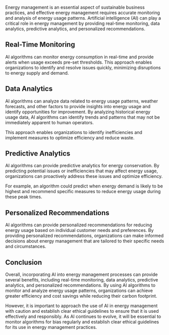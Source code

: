 
Energy management is an essential aspect of sustainable business practices, and effective energy management requires accurate monitoring and analysis of energy usage patterns. Artificial intelligence (AI) can play a critical role in energy management by providing real-time monitoring, data analytics, predictive analytics, and personalized recommendations.

Real-Time Monitoring
--------------------

AI algorithms can monitor energy consumption in real-time and provide alerts when usage exceeds pre-set thresholds. This approach enables organizations to identify and resolve issues quickly, minimizing disruptions to energy supply and demand.

Data Analytics
--------------

AI algorithms can analyze data related to energy usage patterns, weather forecasts, and other factors to provide insights into energy usage and identify opportunities for improvement. By analyzing historical energy usage data, AI algorithms can identify trends and patterns that may not be immediately apparent to human operators.

This approach enables organizations to identify inefficiencies and implement measures to optimize efficiency and reduce waste.

Predictive Analytics
--------------------

AI algorithms can provide predictive analytics for energy conservation. By predicting potential issues or inefficiencies that may affect energy usage, organizations can proactively address these issues and optimize efficiency.

For example, an algorithm could predict when energy demand is likely to be highest and recommend specific measures to reduce energy usage during these peak times.

Personalized Recommendations
----------------------------

AI algorithms can provide personalized recommendations for reducing energy usage based on individual customer needs and preferences. By providing personalized recommendations, organizations can make informed decisions about energy management that are tailored to their specific needs and circumstances.

Conclusion
----------

Overall, incorporating AI into energy management processes can provide several benefits, including real-time monitoring, data analytics, predictive analytics, and personalized recommendations. By using AI algorithms to monitor and analyze energy usage patterns, organizations can achieve greater efficiency and cost savings while reducing their carbon footprint.

However, it is important to approach the use of AI in energy management with caution and establish clear ethical guidelines to ensure that it is used effectively and responsibly. As AI continues to evolve, it will be essential to monitor algorithms for bias regularly and establish clear ethical guidelines for its use in energy management practices.
